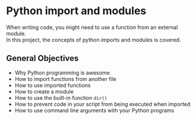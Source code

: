 # Python import and modules

When writing code, you might need to use a function from an external module.  
In this project, the concepts of python imports and modules is covered.  

## General Objectives

* Why Python programming is awesome
* How to import functions from another file
* How to use imported functions
* How to create a module
* How to use the built-in function `dir()`
* How to prevent code in your script from being executed when imported
* How to use command line arguments with your Python programs
